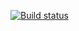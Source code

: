[![Build status](https://ci.appveyor.com/api/projects/status/8b50ek342423hhy2?svg=true)](https://ci.appveyor.com/project/bataltsevV/aqa-codes)